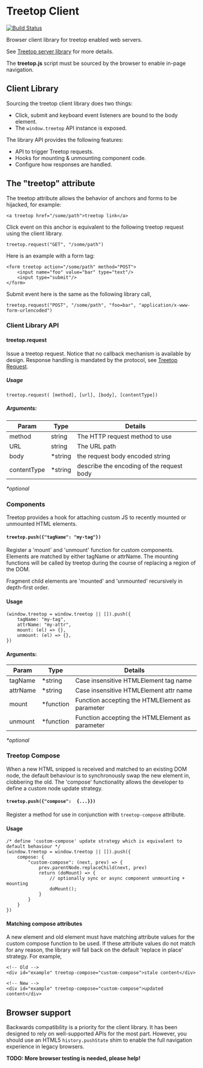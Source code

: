 # Treetop Client

[![Build Status](https://travis-ci.org/rur/treetop-client.svg?branch=master)](https://travis-ci.org/rur/treetop-client)

Browser client library for treetop enabled web servers.

See [Treetop server library](https://github.com/rur/treetop) for more details.

The __treetop.js__ script must be sourced by the browser to enable in-page navigation.

## Client Library

Sourcing the treetop client library does two things: 

* Click, submit and keyboard event listeners are bound to the body element.
* The `window.treetop` API instance is exposed.

The library API provides the following features:

* API to trigger Treetop requests.
* Hooks for mounting & unmounting component code.
* Configure how responses are handled.

## The "treetop" attribute

The treetop attribute allows the behavior of anchors and forms to be hijacked, for example:

```
<a treetop href="/some/path">treetop link</a>
```
Click event on this anchor is equivalent to the following treetop request using the client library.
```
treetop.request("GET", "/some/path")
```
Here is an example with a form tag:
```
<form treetop action="/some/path" method="POST">
    <input name="foo" value="bar" type="text"/>
    <input type="submit"/>
</form>

```
Submit event here is the same as the following library call,
```
treetop.request("POST", "/some/path", "foo=bar", "application/x-www-form-urlencoded")
```

###  Client Library API

####  treetop.request
Issue a treetop request. Notice that no callback mechanism is available by design. Response handling is mandated by the protocol, see [Treetop Request](https://github.com/rur/treetop/blob/master/README.markdown#how-treetop-requests-work).

##### Usage
```
treetop.request( [method], [url], [body], [contentType])
```

##### Arguments:

| Param             | Type    | Details                                          |
|-------------------|---------|--------------------------------------------------|
| method            | string  | The HTTP request method to use                   |
| URL               | string  | The URL path                                     |
| body              | *string | the request body encoded string                  |
| contentType       | *string | describe the encoding of the request body        |

_*optional_

### Components

Treetop provides a hook for attaching custom JS to recently mounted or unmounted HTML elements.

#### `treetop.push({"tagName": "my-tag"})`

Register a 'mount' and 'unmount' function for custom components. Elements are matched by either tagName or attrName. The mounting functions will be called by treetop during the course of replacing a region of the DOM.

Fragment child elements are 'mounted' and 'unmounted' recursively in depth-first order.

#### Usage
```
(window.treetop = window.treetop || []).push({
    tagName: "my-tag",
    attrName: "my-attr",
    mount: (el) => {},
    unmount: (el) => {},
})
```

#### Arguments:

| Param             |  Type      | Details                                         |
|-------------------|------------|-------------------------------------------------|
| tagName           | *string    | Case insensitive HTMLElement tag name           |
| attrName          | *string    | Case insensitive HTMLElement attr name          |
| mount             | *function  | Function accepting the HTMLElement as parameter |
| unmount           | *function  | Function accepting the HTMLElement as parameter |

_*optional_

### Treetop Compose

When a new HTML snipped is received and matched to an existing DOM node, the default behaviour is to synchronously
swap the new element in, clobbering the old. The 'compose' functionality allows the developer to define a custom node update 
strategy.

#### `treetop.push({"compose":  {...}})`

Register a method for use in conjunction with `treetop-compose` attribute.

#### Usage
```
/* define 'custom-compose' update strategy which is equivalent to default behaviour */
(window.treetop = window.treetop || []).push({
    compose: {
        "custom-compose": (next, prev) => {
            prev.parentNode.replaceChild(next, prev)
            return (doMount) => {
                // optionally sync or async component unmounting + mounting
                doMount();
            }
        }
    }
})
```
#### Matching compose attributes

A new element and old element must have matching attribute values for the custom compose function to be used.
If these attribute values do not match for any reason, the library will fall back on the default 'replace in place'
strategy. For example,

```
<!-- Old -->
<div id="example" treetop-compose="custom-compose">stale content</div>

<!-- New -->
<div id="example" treetop-compose="custom-compose">updated content</div>
```


## Browser support

Backwards compatibility is a priority for the client library. It has been designed to rely on well-supported APIs for the most part. However, you should use an HTML5 `history.pushState` shim to enable the full navigation experience in legacy browsers.

__TODO: More browser testing is needed, please help!__
